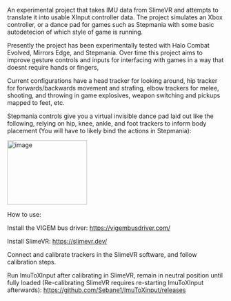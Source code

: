 An experimental project that takes IMU data from SlimeVR and attempts to translate it into usable XInput controller data.
The project simulates an Xbox controller, or a dance pad for games such as Stepmania with some basic autodetecion of which style of game is running.

Presently the project has been experimentally tested with Halo Combat Evolved, Mirrors Edge, and Stepmania.
Over time this project aims to improve gesture controls and inputs for interfacing with games in a way that doesnt require hands or fingers,

Current configurations have a head tracker for looking around, hip tracker for forwards/backwards movement and strafing, elbow trackers for melee, shooting, and throwing in game explosives, weapon switching and pickups mapped to feet, etc.

Stepmania controls give you a virtual invisible dance pad laid out like the following, relying on hip, knee, ankle, and foot trackers to inform body placement (You will have to likely bind the actions in Stepmania):

<img width="185" height="149" alt="image" src="https://github.com/user-attachments/assets/3b67304e-48f4-4558-a213-60100c6cd37d" />


How to use:

Install the VIGEM bus driver:
https://vigembusdriver.com/

Install SlimeVR:
https://slimevr.dev/

Connect and calibrate trackers in the SlimeVR software, and follow calibration steps.

Run ImuToXInput after calibrating in SlimeVR, remain in neutral position until fully loaded (Re-calibrating SlimeVR requires re-starting ImuToXInput afterwards):
https://github.com/Sebane1/ImuToXinput/releases
